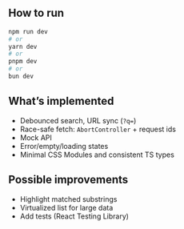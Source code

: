 ## How to run
```bash
npm run dev
# or
yarn dev
# or
pnpm dev
# or
bun dev
```

## What’s implemented
- Debounced search, URL sync (`?q=`)
- Race-safe fetch: `AbortController` + request ids
- Mock API
- Error/empty/loading states
- Minimal CSS Modules and consistent TS types

## Possible improvements
- Highlight matched substrings
- Virtualized list for large data
- Add tests (React Testing Library)

